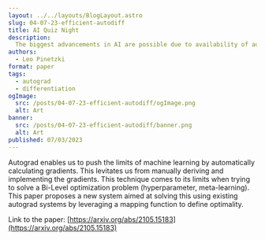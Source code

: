 ```yaml
---
layout: ../../layouts/BlogLayout.astro
slug: 04-07-23-efficient-autodiff
title: AI Quiz Night
description: 
  The biggest advancements in AI are possible due to availability of autograd. This method takes this one step further.
authors:
  - Leo Pinetzki
format: paper
tags:
  - autograd
  - differentiation
ogImage: 
  src: /posts/04-07-23-efficient-autodiff/ogImage.png
  alt: Art
banner: 
  src: /posts/04-07-23-efficient-autodiff/banner.png
  alt: Art
published: 07/03/2023
---
```

Autograd enables us to push the limits of machine learning by automatically calculating gradients. This levitates us from manually deriving and implementing the gradients. This technique comes to its limits when trying to solve a Bi-Level optimization problem (hyperparameter, meta-learning). This paper proposes a new system aimed at solving this using existing autograd systems by leveraging a mapping function to define optimality.

Link to the paper: [https://arxiv.org/abs/2105.15183](https://arxiv.org/abs/2105.15183)